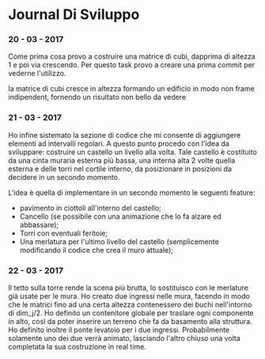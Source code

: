 # Journal Di Sviluppo #

### 20 - 03 - 2017 ###

Come prima cosa provo a costruire una matrice di cubi, dapprima di altezza 1 e poi via crescendo. Per questo task provo a creare una prima commit per vederne l'utilizzo.

la matrice di cubi cresce in altezza formando un edificio in modo non frame indipendent, fornendo un risultato non bello da vedere

### 21 - 03 - 2017 ###

Ho infine sistemato la sezione di codice che mi consente di aggiungere elementi ad intervalli regolari.
A questo punto procedo con l'idea da sviluppare: costruire un castello un livello alla volta.
Tale castello è costituito da una cinta muraria esterna più bassa, una interna alta 2 volte quella esterna e delle torri nel cortile interno, da posizionare in posizioni da decidere in un secondo momento.

L'idea è quella di implementare in un secondo momento le seguenti feature:
- pavimento in ciottoli all'interno del castello;
- Cancello (se possibile con una animazione che lo fa alzare ed abbassare);
- Torri con eventuali feritoie;
- Una merlatura per l'ultimo livello del castello (semplicemente modificando il codice che crea il muro attuale);

### 22 - 03 - 2017 ###
Il tetto sulla torre rende la scena più brutta, lo sostituisco con le merlature già usate per le mura. Ho creato due ingressi nelle mura, facendo in modo che le matrici fino ad una certa altezza contenessero dei buchi nell'intorno di dim_j/2.
Ho definito un contenitore globale per traslare ogni componente in alto, così da poter inserire un terreno che fa da basamento alla struttura.
Ho definito inoltre il ponte levatoio per i due ingressi. Probabilmente solamente uno dei due verrà animato, lasciando l'altro chiuso una volta completata la sua costruzione in real time.
